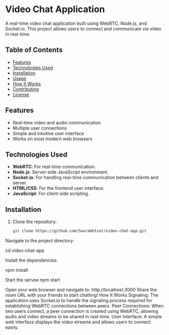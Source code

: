 # Video Chat Application

A real-time video chat application built using WebRTC, Node.js, and Socket.io. This project allows users to connect and communicate via video in real-time.

## Table of Contents
- [Features](#features)
- [Technologies Used](#technologies-used)
- [Installation](#installation)
- [Usage](#usage)
- [How It Works](#how-it-works)
- [Contributing](#contributing)
- [License](#license)

## Features
- Real-time video and audio communication
- Multiple user connections
- Simple and intuitive user interface
- Works on most modern web browsers

## Technologies Used
- **WebRTC**: For real-time communication.
- **Node.js**: Server-side JavaScript environment.
- **Socket.io**: For handling real-time communication between clients and server.
- **HTML/CSS**: For the frontend user interface.
- **JavaScript**: For client-side scripting.

## Installation
1. Clone the repository:
   ```bash
   git clone https://github.com/Saurabhtcet/video-chat-app.git
Navigate to the project directory:

cd video-chat-app

Install the dependencies:

npm install

Start the servee
npm start

Open your web browser and navigate to:
http://localhost:3000
Share the room URL with your friends to start chatting!
How It Works
Signaling: The application uses Socket.io to handle the signaling process required for establishing WebRTC connections between peers.
Peer Connections: When two users connect, a peer connection is created using WebRTC, allowing audio and video streams to be shared in real-time.
User Interface: A simple web interface displays the video streams and allows users to connect easily.
